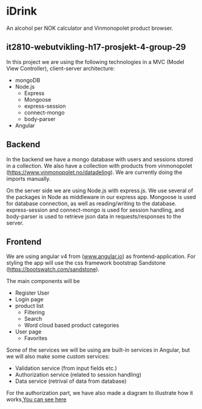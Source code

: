 # iDrink
An alcohol per NOK calculator and Vinmonopolet product browser.

## it2810-webutvikling-h17-prosjekt-4-group-29

In this project we are using the following technologies in a MVC (Model View Controller), client-server architecture:
- mongoDB
- Node.js
  * Express
  * Mongoose
  * express-session
  * connect-mongo
  * body-parser
- Angular

## Backend

In the backend we have a mongo database with users and sessions stored in a collection. We also have a collection with products from vinmonopolet (https://www.vinmonopolet.no/datadeling). We are currently doing the imports manually.

On the server side we are using Node.js with express.js. We use several of the packages in Node as middleware in our express app. Mongoose is used for database connection, as well as reading/writing to the database. express-session and connect-mongo is used for session handling, and body-parser is used to retrieve json data in requests/responses to the server. 

## Frontend

We are using angular v4 from (www.angular.io) as frontend-application. For styling the app will use the css framework bootstrap Sandstone (https://bootswatch.com/sandstone). 

The main components will be 
- Register User
- Login page
- product list 
  * Filtering 
  * Search
  * Word cloud based product categories
- User page 
  * Favorites
  
Some of the services we will be using are built-in services in Angular, but we will also make some custom services:
  * Validation service (from input fields etc.)
  * Authorization service (related to session handling)
  * Data service (retrival of data from database)

For the authorization part, we have also made a diagram to illustrate how it works,[You can see here](https://1drv.ms/i/s!AqjtP2lzmVt9j7hH3qjDt3_AWXSMKQ)